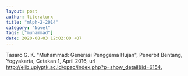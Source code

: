 ```yaml
---
layout: post
author: literaturx
title: "mlph-2-2014"
category: "Novel"
tags: ["muhammad"]
date: 2020-08-03 12:02:00 +07
---
```


Tasaro G. K. "Muhammad: Generasi Penggema Hujan", Penerbit Bentang, Yogyakarta, Cetakan 1, April 2016, url <http://elib.upiyptk.ac.id/opac/index.php?p=show_detail&id=6154>[.](https://drive.google.com/file/d/1mvFCrAFyoY2FVPy_Q4lMqvCOtYEOfzXP/view?usp=sharing)